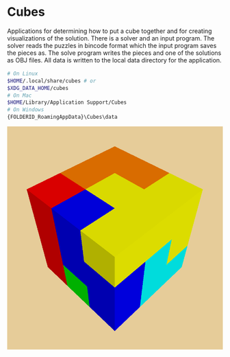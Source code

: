 Cubes
======

Applications for determining how to put a cube together and for creating
visualizations of the solution. There is a solver and an input program.
The solver reads the puzzles in bincode format which the input program
saves the pieces as. The solve program writes the pieces and one of the
solutions as OBJ files. All data is written to the local data directory
for the application.

```sh
# On Linux
$HOME/.local/share/cubes # or
$XDG_DATA_HOME/cubes 
# On Mac
$HOME/Library/Application Support/Cubes
# On Windows
{FOLDERID_RoamingAppData}\Cubes\data
```

![Minotaur Cube](https://raw.githubusercontent.com/dcampbell24/cubes/master/cubes-rs/g3dviewer-solution.obj.png "One of two minotaur cube solutions")
